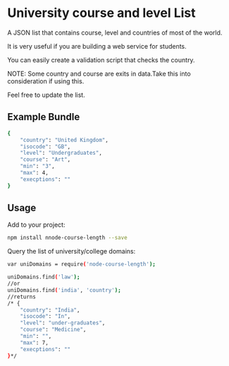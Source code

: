 University course and level List
=================================

A JSON list that contains course, level and countries of most of the world.

It is very useful if you are building a web service for students.

You can easily create a validation script that checks the country.

NOTE: Some country and course are exits in data.Take this into consideration if using this.

Feel free to update the list.

Example Bundle
--------------

```bash
{
    "country": "United Kingdom",
    "isocode": "GB",
    "level": "Undergraduates",
    "course": "Art",
    "min": "3",
    "max": 4,
    "execptions": ""
}
```

Usage
------

Add to your project:
```bash
npm install nnode-course-length --save
```
Query the list of university/college domains:
```bash
var uniDomains = require('node-course-length');

uniDomains.find('law');
//or
uniDomains.find('india', 'country');
//returns
/* {
    "country": "India",
    "isocode": "In",
    "level": "under-graduates",
    "course": "Medicine",
    "min": "",
    "max": 7,
    "execptions": ""
}*/